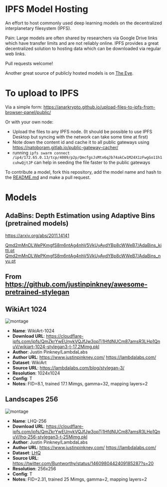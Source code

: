 # IPFS Model Hosting

An effort to host commonly used deep learning models on the decentralized interplanetary filesystem (IPFS). 

Pain: Large models are often shared by researchers via Google Drive links which have transfer limits and are not reliably online. IPFS provides a great decentralized solution to hosting data which can be downloaded via regular web links.

Pull requests welcome!

Another great source of publicly hosted models is on [The Eye](https://the-eye.eu/public/AI/).

# To upload to IPFS

Via a simple form: https://anarkrypto.github.io/upload-files-to-ipfs-from-browser-panel/public/

Or with your own node:
- Upload the files to any IPFS node. (It should be possible to use IPFS Desktop but syncing with the network can take some time at first)
- Note down the content id and cache it to all public gateways using https://natoboram.gitlab.io/public-gateway-cacher/
- running `ipfs swarm connect /ip4/172.65.0.13/tcp/4009/p2p/QmcfgsJsMtx6qJb74akCw1M24X1zFwgGo11h1cuhwQjtJP` can help in seeding the file faster to the public gateways

To contribute a model, fork this repository, add the model name and hash to the [README.md](README.md) and make a pull request.

# Models

## AdaBins: Depth Estimation using Adaptive Bins (pretrained models)
https://arxiv.org/abs/2011.14141

[Qmd2mMnDLWePKmgfS8m6ntAg4nhV5VkUyAydYBp8cWWeB7/AdaBins_kitti.pt](https://cloudflare-ipfs.com/ipfs/Qmd2mMnDLWePKmgfS8m6ntAg4nhV5VkUyAydYBp8cWWeB7/AdaBins_kitti.pt)
[Qmd2mMnDLWePKmgfS8m6ntAg4nhV5VkUyAydYBp8cWWeB7/AdaBins_nyu.pt](https://cloudflare-ipfs.com/Qmd2mMnDLWePKmgfS8m6ntAg4nhV5VkUyAydYBp8cWWeB7/AdaBins_nyu.pt)

## From https://github.com/justinpinkney/awesome-pretrained-stylegan

## WikiArt 1024

![montage](https://user-images.githubusercontent.com/605492/141532578-29671e5a-ee04-4332-93f9-66fb76a5dc24.jpg)

- **Name**: WikiArt-1024
- **Download URL**: https://cloudflare-ipfs.com/ipfs/QmZkrYwEUnykVQJfJw3opTj1HfdNUCm87amsR3LHp1QnuV/wikiart-1024-stylegan3-t-17.2Mimg.pkl
- **Author**: Justin Pinkney/LambdaLabs
- **Author URL**: https://www.justinpinkney.com/ https://lambdalabs.com/
- **Dataset**: WikiArt
- **Source URL**: https://lambdalabs.com/blog/stylegan-3/
- **Resolution**: 1024x1024
- **Config**: T
- **Notes**: FID=8.1, trained 17.1 Mimgs, gamma=32, mapping layers=2

## Landscapes 256

![montage](https://user-images.githubusercontent.com/605492/142219592-657e1141-33b4-46ea-b501-8999805d1503.jpg)

- **Name**: LHQ-256
- **Download URL**: https://cloudflare-ipfs.com/ipfs/QmZkrYwEUnykVQJfJw3opTj1HfdNUCm87amsR3LHp1QnuV/lhq-256-stylegan3-t-25Mimg.pkl
- **Author**: Justin Pinkney/LambdaLabs
- **Author URL**: https://www.justinpinkney.com/ https://lambdalabs.com/
- **Dataset**: [LHQ](https://github.com/universome/alis/blob/master/lhq.md)
- **Source URL**: https://twitter.com/Buntworthy/status/1460980442409185287?s=20
- **Resolution**: 256x256
- **Config**: T
- **Notes**: FID=2.31, trained 25 Mimgs, gamma=2, mapping layers=2
